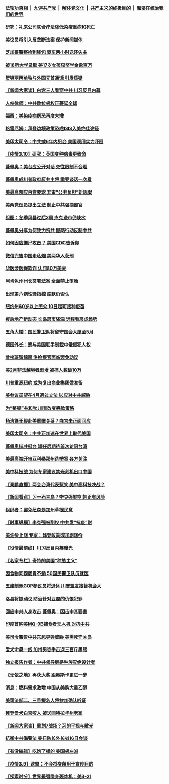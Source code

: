 ####  [法轮功真相](../../../../basic/blob/master/README.md?t=03110131) &nbsp;|&nbsp; [九评共产党](../../../../9ping.md/blob/master/README.md?t=03110131) &nbsp;|&nbsp; [解体党文化](../../../../jtdwh.md/blob/master/README.md?t=03110131)  &nbsp;|&nbsp; [共产主义的终极目的](../../../../gczydzjmd.md/blob/master/README.md?t=03110131) &nbsp;|&nbsp; [魔鬼在统治我们的世界](../../../../mgztzwmdsj.md/blob/master/README.md?t=03110131) 

#### [研究：礼来公司联合疗法降低染疫重症和死亡](../pages/nsc412/n12802470.md?t=03110131) 

#### [美议员将引入反垄断法案 保护新闻媒体](../pages/nsc412/n12802419.md?t=03110131) 

#### [芝加哥警察捡到钱包 驱车两小时送还失主](../pages/nsc412/n12801344.md?t=03110131) 

#### [被18所大学录取 美17岁女孩获奖学金逾百万](../pages/nsc412/n12801596.md?t=03110131) 

#### [贺锦丽再单独与外国元首通话 引发质疑](../pages/nsc412/n12802312.md?t=03110131) 

#### [【新闻大家谈】白宫三人看穿中共 川习反目内幕](../pages/nsc412/n12802332.md?t=03110131) 

#### [人权律师：中共数位极权正蔓延全球](../pages/nsc412/n12802287.md?t=03110131) 

#### [福西：美染疫病例恐再度大增](../pages/nsc412/n12802260.md?t=03110131) 

#### [格雷厄姆：拜登边境政策恐成ISIS入美绝佳途径](../pages/nsc412/n12802214.md?t=03110131) 

#### [美印太司令：中共或6年内犯台 美国须用实力吓阻](../pages/nsc412/n12802206.md?t=03110131) 

#### [【疫情3.10】研究：英国变种病毒更致命](../pages/nsc412/n12801652.md?t=03110131) 

#### [蓬佩奥：美台应公开对话 交往限制不合理](../pages/nsc412/n12801671.md?t=03110131) 

#### [蓬佩奥成川普政府反共主将 重要谈话一次看](../pages/nsc412/n12801670.md?t=03110131) 

#### [美最高院应白宫要求 弃审“公共负担”新规案](../pages/nsc412/n12801327.md?t=03110131) 

#### [美两党议员提出立法 制止中共强摘器官](../pages/nsc412/n12801600.md?t=03110131) 

#### [组图：冬季风暴过后3周 杰克逊市仍缺水](../pages/nsc412/n12801447.md?t=03110131) 

#### [蓬佩奥分享为何致力抗共 提两行动反制中共](../pages/nsc412/n12800882.md?t=03110131) 

#### [如何因应僵尸攻击？ 美国CDC告诉你](../pages/nsc412/n12801372.md?t=03110131) 

#### [微信兜售中国走私烟  美两华人获刑](../pages/nsc412/n12801245.md?t=03110131) 

#### [华医涉医保欺诈 认罚80万美元](../pages/nsc412/n12801117.md?t=03110131) 

#### [阿肯色州州长签署法案 全面禁止堕胎](../pages/nsc412/n12800956.md?t=03110131) 

#### [出现第六例性骚指控  库默仍否认](../pages/nsc412/n12801113.md?t=03110131) 

#### [纽约州60岁以上民众 10日起可接种疫苗](../pages/nsc412/n12801248.md?t=03110131) 

#### [疫后地产新动态 长岛房市降温 远程看房成趋势](../pages/nsc412/n12801170.md?t=03110131) 

#### [五角大楼：国民警卫队将留守国会大厦至5月](../pages/nsc412/n12801032.md?t=03110131) 

#### [德国外长：愿与美国联手制裁中俄侵犯人权](../pages/nsc412/n12801196.md?t=03110131) 

#### [曾接班贺锦丽 洛检察官面临罢免动议](../pages/nsc412/n12801225.md?t=03110131) 

#### [美2月非法越境者剧增 被捕人数破10万](../pages/nsc412/n12800889.md?t=03110131) 

#### [川普重返纽约 或为复出商业集团做准备](../pages/nsc412/n12800961.md?t=03110131) 

#### [美参议员望在4月通过立法 以应对中共威胁](../pages/nsc412/n12800898.md?t=03110131) 

#### [为“整顿”共和党 川普改变筹款策略](../pages/nsc412/n12800513.md?t=03110131) 

#### [杨洁篪王毅赴美重置关系？白宫未正面回应](../pages/nsc412/n12800795.md?t=03110131) 

#### [美印太司令：中共正加速在世界上取代美国](../pages/nsc412/n12800830.md?t=03110131) 

#### [蓬佩奥抗共挺台 卸任后期待首次访问台湾](../pages/nsc412/n12800838.md?t=03110131) 

#### [美最高院开审亚利桑那州选举案 各方关注](../pages/nsc412/n12800819.md?t=03110131) 

#### [美中科技战 为何专家建议禁光刻机出口中国](../pages/nsc412/n12798176.md?t=03110131) 

#### [【秦鹏直播】两会台湾代表惹笑 美中高科技决战？](../pages/nsc412/n12800625.md?t=03110131) 

#### [【新闻看点】习一石三鸟？李克强架空 韩正有风险](../pages/nsc412/n12800602.md?t=03110131) 

#### [组织者：罢免纽森是加州草根民意](../pages/nsc412/n12800494.md?t=03110131) 

#### [【时事纵横】李克强被削权 中共发“抗疫”财](../pages/nsc412/n12800583.md?t=03110131) 

#### [美油价上涨 专家：拜登政策或加剧涨价](../pages/nsc412/n12800324.md?t=03110131) 

#### [【役情最前线】川习反目内幕曝光](../pages/nsc412/n12800479.md?t=03110131) 

#### [【名家专栏】奇特的美国“种族主义”](../pages/nsc412/n12799985.md?t=03110131) 

#### [因食物问题肠胃不适 50国民警卫队员就医](../pages/nsc412/n12800492.md?t=03110131) 

#### [五建制派GOP参议员将退休 川普盟友接替机会大](../pages/nsc412/n12800499.md?t=03110131) 

#### [洛县将提动议 防治针对亚裔的仇恨犯罪](../pages/nsc412/n12800332.md?t=03110131) 

#### [回应中共人身攻击 蓬佩奥：因击中其要害](../pages/nsc412/n12800344.md?t=03110131) 

#### [印度首购美MQ-9B捕食者无人机 对抗中共](../pages/nsc412/n12800282.md?t=03110131) 

#### [美司令警告中共东风导弹威胁 美需死守关岛](../pages/nsc412/n12800329.md?t=03110131) 

#### [爱犬命悬一线 加州男徒手击退三百斤黑熊](../pages/nsc412/n12799298.md?t=03110131) 

#### [独立报告作者：中共领导层是种族灭绝设计者](../pages/nsc412/n12800129.md?t=03110131) 

#### [《无依之地》再获大奖 距奥斯卡更进一步](../pages/nsc412/n12799933.md?t=03110131) 

#### [消息：燃料需求激增 中国从美购大量乙醇](../pages/nsc412/n12800063.md?t=03110131) 

#### [美司法部二、三号提名人将参加确认听证](../pages/nsc412/n12799843.md?t=03110131) 

#### [拜登爱犬白宫咬人 被送回特拉华州老家](../pages/nsc412/n12799862.md?t=03110131) 

#### [【新闻大家谈】重划7战场？习的平视与散光](../pages/nsc412/n12799859.md?t=03110131) 

#### [抗衡中共海警法 美日防长外长拟16日会谈](../pages/nsc412/n12799692.md?t=03110131) 

#### [【有没搞错】吃饱了撑的 美国极左派](../pages/nsc412/n12798281.md?t=03110131) 

#### [【疫情3.9】欧盟：不会将疫苗用于宣传目的](../pages/nsc412/n12799381.md?t=03110131) 

#### [【探索时分】世界最强隐身轰炸机：美B-21](../pages/nsc412/n12798483.md?t=03110131) 

